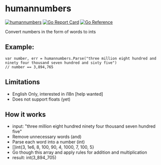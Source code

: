 # humannumbers
[![humannumbers](https://github.com/kmulvey/humannumbers/actions/workflows/release_build.yml/badge.svg)](https://github.com/kmulvey/humannumbers/actions/workflows/release_build.yml) [![Go Report Card](https://goreportcard.com/badge/github.com/kmulvey/humannumbers)](https://goreportcard.com/report/github.com/kmulvey/humannumbers) [![Go Reference](https://pkg.go.dev/badge/github.com/kmulvey/humannumbers.svg)](https://pkg.go.dev/github.com/kmulvey/humannumbers)

Convert numbers in the form of words to ints

## Example:
```
var number, err = humannumbers.Parse("three million eight hundred and ninety four thousand seven hundred and sixty five")
// number == 3,894,765
```

## Limitations
- English Only, interested in i18n [help wanted]
- Does not support floats (yet)

## How it works
- input: "three million eight hundred ninety four thousand seven hundred five"
- Remove unnecessary words (and)
- Parse each word into a number (int)
- []int{3, 1e6, 8, 100, 90, 4, 1000, 7, 100, 5}
- Go though this array and apply rules for addition and multiplication
- result: int(3_894_705)
